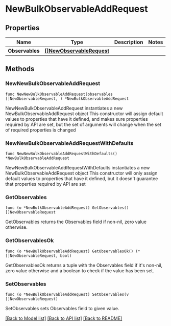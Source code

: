 # NewBulkObservableAddRequest

## Properties

Name | Type | Description | Notes
------------ | ------------- | ------------- | -------------
**Observables** | [**[]NewObservableRequest**](NewObservableRequest.md) |  | 

## Methods

### NewNewBulkObservableAddRequest

`func NewNewBulkObservableAddRequest(observables []NewObservableRequest, ) *NewBulkObservableAddRequest`

NewNewBulkObservableAddRequest instantiates a new NewBulkObservableAddRequest object
This constructor will assign default values to properties that have it defined,
and makes sure properties required by API are set, but the set of arguments
will change when the set of required properties is changed

### NewNewBulkObservableAddRequestWithDefaults

`func NewNewBulkObservableAddRequestWithDefaults() *NewBulkObservableAddRequest`

NewNewBulkObservableAddRequestWithDefaults instantiates a new NewBulkObservableAddRequest object
This constructor will only assign default values to properties that have it defined,
but it doesn't guarantee that properties required by API are set

### GetObservables

`func (o *NewBulkObservableAddRequest) GetObservables() []NewObservableRequest`

GetObservables returns the Observables field if non-nil, zero value otherwise.

### GetObservablesOk

`func (o *NewBulkObservableAddRequest) GetObservablesOk() (*[]NewObservableRequest, bool)`

GetObservablesOk returns a tuple with the Observables field if it's non-nil, zero value otherwise
and a boolean to check if the value has been set.

### SetObservables

`func (o *NewBulkObservableAddRequest) SetObservables(v []NewObservableRequest)`

SetObservables sets Observables field to given value.



[[Back to Model list]](../README.md#documentation-for-models) [[Back to API list]](../README.md#documentation-for-api-endpoints) [[Back to README]](../README.md)


